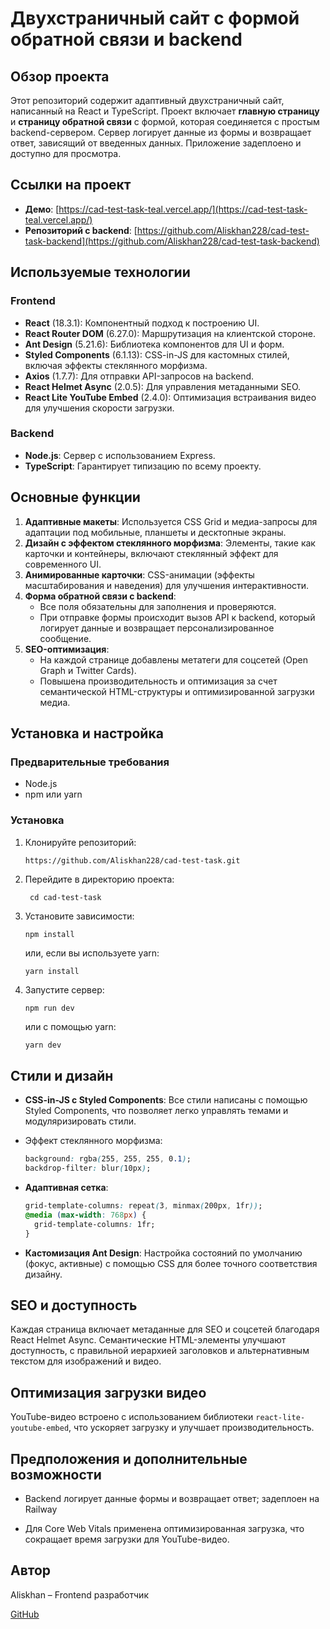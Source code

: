 # Двухстраничный сайт с формой обратной связи и backend

## Обзор проекта

Этот репозиторий содержит адаптивный двухстраничный сайт, написанный на React и TypeScript. Проект включает **главную страницу** и **страницу обратной связи** с формой, которая соединяется с простым backend-сервером. Сервер логирует данные из формы и возвращает ответ, зависящий от введенных данных. Приложение задеплоено и доступно для просмотра.

## Ссылки на проект

- **Демо**: [https://cad-test-task-teal.vercel.app/](https://cad-test-task-teal.vercel.app/)
- **Репозиторий с backend**: [https://github.com/Aliskhan228/cad-test-task-backend](https://github.com/Aliskhan228/cad-test-task-backend)

## Используемые технологии

### Frontend

- **React** (18.3.1): Компонентный подход к построению UI.
- **React Router DOM** (6.27.0): Маршрутизация на клиентской стороне.
- **Ant Design** (5.21.6): Библиотека компонентов для UI и форм.
- **Styled Components** (6.1.13): CSS-in-JS для кастомных стилей, включая эффекты стеклянного морфизма.
- **Axios** (1.7.7): Для отправки API-запросов на backend.
- **React Helmet Async** (2.0.5): Для управления метаданными SEO.
- **React Lite YouTube Embed** (2.4.0): Оптимизация встраивания видео для улучшения скорости загрузки.

### Backend

- **Node.js**: Сервер с использованием Express.
- **TypeScript**: Гарантирует типизацию по всему проекту.

## Основные функции

1. **Адаптивные макеты**: Используется CSS Grid и медиа-запросы для адаптации под мобильные, планшеты и десктопные экраны.
2. **Дизайн с эффектом стеклянного морфизма**: Элементы, такие как карточки и контейнеры, включают стеклянный эффект для современного UI.
3. **Анимированные карточки**: CSS-анимации (эффекты масштабирования и наведения) для улучшения интерактивности.
4. **Форма обратной связи с backend**:
   - Все поля обязательны для заполнения и проверяются.
   - При отправке формы происходит вызов API к backend, который логирует данные и возвращает персонализированное сообщение.
5. **SEO-оптимизация**:
   - На каждой странице добавлены метатеги для соцсетей (Open Graph и Twitter Cards).
   - Повышена производительность и оптимизация за счет семантической HTML-структуры и оптимизированной загрузки медиа.

## Установка и настройка

### Предварительные требования

- Node.js
- npm или yarn

### Установка

1. Клонируйте репозиторий:

   ```bash
   https://github.com/Aliskhan228/cad-test-task.git
   ```

2. Перейдите в директорию проекта:

   ```
    cd cad-test-task
   ```

3. Установите зависимости:

   ```
   npm install
   ```

   или, если вы используете yarn:

   ```
   yarn install
   ```

4. Запустите сервер:

   ```
   npm run dev
   ```

   или с помощью yarn:

   ```
   yarn dev
   ```

## Стили и дизайн

- **CSS-in-JS с Styled Components**: Все стили написаны с помощью Styled Components, что позволяет легко управлять темами и модуляризировать стили.

- Эффект стеклянного морфизма:

  ```css
  background: rgba(255, 255, 255, 0.1);
  backdrop-filter: blur(10px);
  ```

- **Адаптивная сетка**:

  ```css
  grid-template-columns: repeat(3, minmax(200px, 1fr));
  @media (max-width: 768px) {
    grid-template-columns: 1fr;
  }
  ```

- **Кастомизация Ant Design**: Настройка состояний по умолчанию (фокус, активные) с помощью CSS для более точного соответствия дизайну.

## SEO и доступность

Каждая страница включает метаданные для SEO и соцсетей благодаря React Helmet Async. Семантические HTML-элементы улучшают доступность, с правильной иерархией заголовков и альтернативным текстом для изображений и видео.

## Оптимизация загрузки видео

YouTube-видео встроено с использованием библиотеки `react-lite-youtube-embed`, что ускоряет загрузку и улучшает производительность.

## Предположения и дополнительные возможности

- Backend логирует данные формы и возвращает ответ; задеплоен на Railway

- Для Core Web Vitals применена оптимизированная загрузка, что сокращает время загрузки для YouTube-видео.

## Автор

Aliskhan – Frontend разработчик

[GitHub](https://github.com/Aliskhan228)
